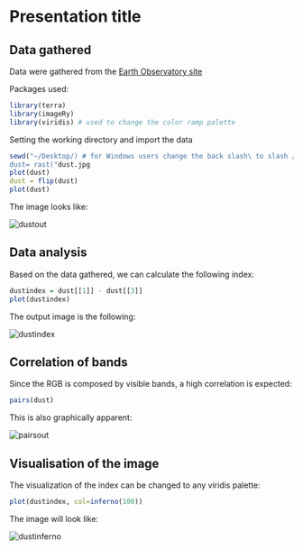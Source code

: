 # Presentation title

## Data gathered 

Data were gathered from the [Earth Observatory site](https://earthobservatory.nasa.gov/)

Packages used: 

```r
library(terra)
library(imageRy)
library(viridis) # used to change the color ramp palette
```

Setting the working directory and import the data

```r
sewd("~/Desktop/) # for Windows users change the back slash\ to slash /
dust= rast("dust.jpg
plot(dust)
dust = flip(dust)
plot(dust)
```

The image looks like:

![dustout](https://github.com/user-attachments/assets/c9e950e6-05ad-463c-89bc-b2d81a808b7d)

## Data analysis 

Based on the data gathered, we can calculate the following index: 

```r
dustindex = dust[[1]] - dust[[3]]
plot(dustindex)
```

The output image is the following: 

![dustindex](https://github.com/user-attachments/assets/1d99d740-0f43-4f7a-b50f-a0ddb78321fe)

## Correlation of bands 

Since the RGB is composed by visible bands, a high correlation is expected:

```r
pairs(dust)
```

This is also graphically apparent:

![pairsout](https://github.com/user-attachments/assets/c16c84dd-dc4f-42f9-be48-75a9d3b17a4e)

## Visualisation of the image 

The visualization of the index can be changed to any viridis palette:

``` r
plot(dustindex, col=inferno(100))
```

The image will look like:

![dustinferno](https://github.com/user-attachments/assets/f871cc40-afb8-4d0b-9ce0-b3d6bcb7ace0)
